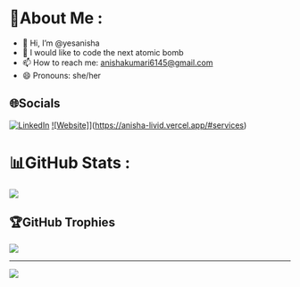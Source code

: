 # 💫About Me :
- 👋 Hi, I’m @yesanisha
- 👀 I would like to code the next atomic bomb
- 📫 How to reach me: anishakumari6145@gmail.com
- 😄 Pronouns: she/her

## 🌐Socials
[![LinkedIn](https://img.shields.io/badge/LinkedIn-%230077B5.svg?logo=linkedin&logoColor=white)](https://linkedin.com/in/yesanisha) 
[![Website]](https://img.shields.io/badge/Anisha_Portfolio-6C63FF?style=for-the-badge&logo=react&logoColor=white)](https://anisha-livid.vercel.app/#services) 


# 📊GitHub Stats :
![](https://github-readme-stats.vercel.app/api/top-langs/?username=yesanisha&theme=dark&hide_border=false&include_all_commits=false&count_private=false&layout=compact)

## 🏆GitHub Trophies
![](https://github-trophies.vercel.app/?username=yesanisha&theme=darkhub&no-frame=false&no-bg=false&margin-w=4)


---
[![](https://visitcount.itsvg.in/api?id=yesanisha&icon=0&color=0)](https://visitcount.itsvg.in)
